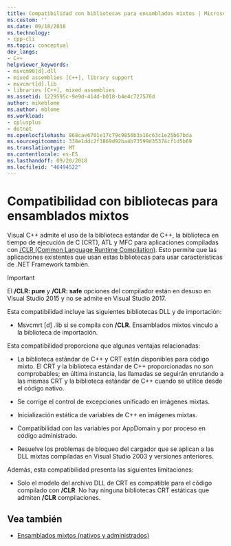 ```yaml
---
title: Compatibilidad con bibliotecas para ensamblados mixtos | Microsoft Docs
ms.custom: ''
ms.date: 09/18/2018
ms.technology:
- cpp-cli
ms.topic: conceptual
dev_langs:
- C++
helpviewer_keywords:
- msvcm90[d].dll
- mixed assemblies [C++], library support
- msvcmrt[d].lib
- libraries [C++], mixed assemblies
ms.assetid: 1229595c-9e9d-414d-b018-b4e4c727576d
author: mikeblome
ms.author: mblome
ms.workload:
- cplusplus
- dotnet
ms.openlocfilehash: 868cae6701e17c79c9856b3a16c63c1e25b67bda
ms.sourcegitcommit: 338e1ddc2f3869d92ba4b73599d35374cf1d5b69
ms.translationtype: MT
ms.contentlocale: es-ES
ms.lasthandoff: 09/20/2018
ms.locfileid: "46494522"
---
```

# <a name="library-support-for-mixed-assemblies"></a>Compatibilidad con bibliotecas para ensamblados mixtos

Visual C++ admite el uso de la biblioteca estándar de C++, la biblioteca en tiempo de ejecución de C (CRT), ATL y MFC para aplicaciones compiladas con [/CLR (Common Language Runtime Compilation)](../build/reference/clr-common-language-runtime-compilation.md). Esto permite que las aplicaciones existentes que usan estas bibliotecas para usar características de .NET Framework también.

> [!IMPORTANT]
> El **/CLR: pure** y **/CLR: safe** opciones del compilador están en desuso en Visual Studio 2015 y no se admite en Visual Studio 2017.

Esta compatibilidad incluye las siguientes bibliotecas DLL y de importación:

- Msvcmrt [d] .lib si se compila con **/CLR**. Ensamblados mixtos vínculo a la biblioteca de importación.

Esta compatibilidad proporciona que algunas ventajas relacionadas:

- La biblioteca estándar de C++ y CRT están disponibles para código mixto. El CRT y la biblioteca estándar de C++ proporcionadas no son comprobables; en última instancia, las llamadas se seguirán enrutando a las mismas CRT y la biblioteca estándar de C++ cuando se utilice desde el código nativo.

- Se corrige el control de excepciones unificado en imágenes mixtas.

- Inicialización estática de variables de C++ en imágenes mixtas.

- Compatibilidad con las variables por AppDomain y por proceso en código administrado.

- Resuelve los problemas de bloqueo del cargador que se aplican a las DLL mixtas compiladas en Visual Studio 2003 y versiones anteriores.

Además, esta compatibilidad presenta las siguientes limitaciones:

- Solo el modelo del archivo DLL de CRT es compatible para el código compilado con **/CLR**. No hay ninguna bibliotecas CRT estáticas que admiten **/CLR** compilaciones.


## <a name="see-also"></a>Vea también

- [Ensamblados mixtos (nativos y administrados)](../dotnet/mixed-native-and-managed-assemblies.md)
